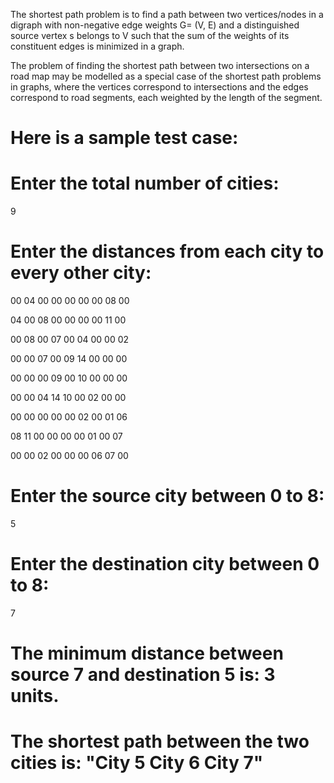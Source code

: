 The shortest path problem is to find a path between two vertices/nodes in a digraph with non-negative edge weights G= (V, E) and a distinguished source vertex s belongs to V such that the sum of the weights of its constituent edges is minimized in a graph.

The problem of finding the shortest path between two intersections on a road map may be modelled as a special case of the shortest path problems in graphs, where the vertices correspond to intersections and the edges correspond to road segments, each weighted by the length of the segment.

# Here is a sample test case:

# Enter the total number of cities:

9

# Enter the distances from each city to every other city:

00 04 00 00 00 00 00 08 00

04 00 08 00 00 00 00 11 00

00 08 00 07 00 04 00 00 02

00 00 07 00 09 14 00 00 00

00 00 00 09 00 10 00 00 00

00 00 04 14 10 00 02 00 00

00 00 00 00 00 02 00 01 06

08 11 00 00 00 00 01 00 07

00 00 02 00 00 00 06 07 00

# Enter the source city between 0 to 8:

5

# Enter the destination city between 0 to 8:

7

# The minimum distance between source 7 and destination 5 is: 3 units.

# The shortest path between the two cities is: "City 5 City 6 City 7"
